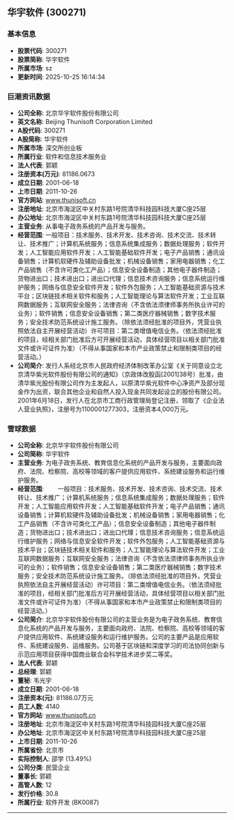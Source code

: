 ## 华宇软件 (300271)

### 基本信息

- **股票代码**: 300271
- **股票简称**: 华宇软件
- **所属市场**: sz
- **更新时间**: 2025-10-25 16:14:34

### 巨潮资讯数据

- **公司全称**: 北京华宇软件股份有限公司
- **英文名称**: Beijing Thunisoft Corporation Limited
- **A股代码**: 300271
- **A股简称**: 华宇软件
- **所属市场**: 深交所创业板
- **所属行业**: 软件和信息技术服务业
- **法人代表**: 郭颖
- **注册资本(万元)**: 81186.0673
- **成立日期**: 2001-06-18
- **上市日期**: 2011-10-26
- **官方网站**: www.thunisoft.cn
- **注册地址**: 北京市海淀区中关村东路1号院清华科技园科技大厦C座25层
- **办公地址**: 北京市海淀区中关村东路1号院清华科技园科技大厦C座25层
- **主营业务**: 从事电子政务系统的产品开发与服务。
- **经营范围**: 一般项目：技术服务、技术开发、技术咨询、技术交流、技术转让、技术推广；计算机系统服务；信息系统集成服务；数据处理服务；软件开发；人工智能应用软件开发；人工智能基础软件开发；电子产品销售；通讯设备销售；计算机软硬件及辅助设备批发；机械设备销售；家用电器销售；化工产品销售（不含许可类化工产品）；信息安全设备制造；其他电子器件制造；货物进出口；技术进出口；进出口代理；信息技术咨询服务；信息系统运行维护服务；网络与信息安全软件开发；软件外包服务；人工智能基础资源与技术平台；区块链技术相关软件和服务；人工智能理论与算法软件开发；工业互联网数据服务；互联网安全服务；法律咨询（不含依法须律师事务所执业许可的业务）；软件销售；信息安全设备销售；第二类医疗器械销售；数字技术服务；安全技术防范系统设计施工服务。（除依法须经批准的项目外，凭营业执照依法自主开展经营活动）许可项目：第二类增值电信业务。（依法须经批准的项目，经相关部门批准后方可开展经营活动，具体经营项目以相关部门批准文件或许可证件为准）（不得从事国家和本市产业政策禁止和限制类项目的经营活动。）
- **公司简介**: 发行人系经北京市人民政府经济体制改革办公室《关于同意设立北京清华紫光软件股份有限公司的通知》（京政体改股函[2001]38号）批准，由清华紫光股份有限公司作为主发起人，以原清华紫光软件中心净资产及部分现金作为出资，联合其他企业和自然人投入现金共同发起设立的股份有限公司。2001年6月18日，发行人在北京市工商行政管理局登记注册，领取了《企业法人营业执照》，注册号为1100001277303，注册资本4,000万元。

### 雪球数据

- **公司全称**: 北京华宇软件股份有限公司
- **公司简称**: 华宇软件
- **主营业务**: 为电子政务系统、教育信息化系统的产品开发与服务，主要面向政府、法院、检察院、高校等领域的客户提供应用软件、系统建设服务和运行维护服务。
- **经营范围**: 　　一般项目：技术服务、技术开发、技术咨询、技术交流、技术转让、技术推广；计算机系统服务；信息系统集成服务；数据处理服务；软件开发；人工智能应用软件开发；人工智能基础软件开发；电子产品销售；通讯设备销售；计算机软硬件及辅助设备批发；机械设备销售；家用电器销售；化工产品销售（不含许可类化工产品）；信息安全设备制造；其他电子器件制造；货物进出口；技术进出口；进出口代理；信息技术咨询服务；信息系统运行维护服务；网络与信息安全软件开发；软件外包服务；人工智能基础资源与技术平台；区块链技术相关软件和服务；人工智能理论与算法软件开发；工业互联网数据服务；互联网安全服务；法律咨询（不含依法须律师事务所执业许可的业务）；软件销售；信息安全设备销售；第二类医疗器械销售；数字技术服务；安全技术防范系统设计施工服务。（除依法须经批准的项目外，凭营业执照依法自主开展经营活动）许可项目：第二类增值电信业务。（依法须经批准的项目，经相关部门批准后方可开展经营活动，具体经营项目以相关部门批准文件或许可证件为准）（不得从事国家和本市产业政策禁止和限制类项目的经营活动。）
- **公司简介**: 北京华宇软件股份有限公司的主营业务是为电子政务系统、教育信息化系统的产品开发与服务，主要面向政府、法院、检察院、高校等领域的客户提供应用软件、系统建设服务和运行维护服务。公司的主要产品是应用软件、系统建设服务、运维服务。公司基于区块链和深度学习的司法协同创新与示范应用项目获得中国商业联合会科学技术进步奖二等奖。
- **法人代表**: 郭颖
- **总经理**: 郭颖
- **董秘**: 韦光宇
- **成立日期**: 2001-06-18
- **注册资本(元)**: 81186.07万元
- **员工人数**: 4140
- **官方网站**: www.thunisoft.cn
- **注册地址**: 北京市海淀区中关村东路1号院清华科技园科技大厦C座25层
- **办公地址**: 北京市海淀区中关村东路1号院清华科技园科技大厦C座25层
- **上市日期**: 2011-10-26
- **所属省份**: 北京市
- **实际控制人**: 邵学 (13.49%)
- **公司分类**: 民营企业
- **董事长**: 郭颖
- **高管人数**: 12
- **发行价格**: 30.8
- **所属行业**: 软件开发 (BK0087)

---